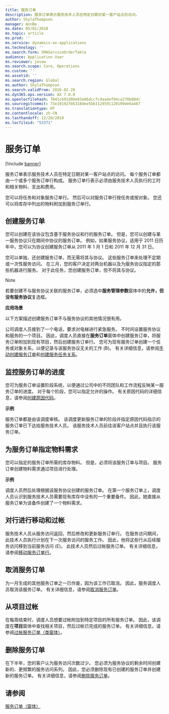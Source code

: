 ```yaml
---
title: 服务订单
description: 服务订单表示服务技术人员在特定日期对某一客户站点的访问。
author: ShylaThompson
manager: AnnBe
ms.date: 05/01/2018
ms.topic: article
ms.prod: ''
ms.service: dynamics-ax-applications
ms.technology: ''
ms.search.form: SMAServiceOrderTable
audience: Application User
ms.reviewer: josaw
ms.search.scope: Core, Operations
ms.custom: ''
ms.assetid: ''
ms.search.region: Global
ms.author: ShylaThompson
ms.search.validFrom: 2016-02-28
ms.dyn365.ops.version: AX 7.0.0
ms.openlocfilehash: 7041cb91d99e93e06dccfc4aa4ef04ca270b80dc
ms.sourcegitcommit: 73e10192fb6318dee5bb1129591120199de6a487
ms.translationtype: HT
ms.contentlocale: zh-CN
ms.lasthandoff: 12/20/2018
ms.locfileid: "53371"
---
```

# <a name="service-orders"></a>服务订单   

[!include [banner](../includes/banner.md)]


服务订单表示服务技术人员在特定日期对某一客户站点的访问。 每个服务订单都由一个或多个服务订单行构成。 服务订单行表示必须由服务技术人员执行的工时和相关物料、支出和费用。

您可以将任务和对象服务订单行。 然后可以对服务订单行按任务或按对象。 您还可以将库存中列出的物料附加到服务订单行。

## <a name="create-service-orders"></a>创建服务订单

您可以创建在该协议包含基于服务协议和行的服务订单。 但是，您可以创建与某一服务协议只在期间中协议的服务订单。 例如，如果服务协议，适用于 2011 日历年中，您可以为协议创建服务订单从 2011 年 1 月 1 日和 2011 年 12 月 31 日。

您可以单独，还创建服务订单，而无需将其与协议。 这些服务订单来处理不定期或一次性服务访问。 在三月，您的客户决定对两台机器以及为服务协议指定的那些机器进行服务。 对于此任务，您创建服务订单，但不将其与协议。


> [!NOTE]
> <P>若要创建不与服务协议关联的服务订单，必须选中<STRONG>服务管理参数</STRONG>窗体中的<STRONG>允许，但没有服务协议</STRONG>复选框。</P>

**应用场景**

以下方案描述创建服务订单不与服务协议的其他情况很有用。

公司调度人员接到了一个电话，要求对电梯进行紧急服务。 不时间设置服务协议和服务的一个项目。 因此，调度人员直接在**服务订单**窗体中创建服务订单，将服务订单附加到现有项目，然后创建服务订单行。 您可为现有服务订单创建一个任务或对象关系，以便记录与该服务协议无关的工作 (B)。 有关详细信息，请参阅[手动创建服务订单](create-service-orders-manually.md)和[创建服务任务关系](create-service-task-relations.md)。

## <a name="monitor-the-progress-of-service-orders"></a>监控服务订单的进度

您可为服务订单设置阶段系统，以便通过公司中的不同团队和工作流程反映某一服务订单的进度。 对于每个阶段，您可以指定允许的操作。 有关原因代码的详细信息，请参阅[创建原因代码](create-reason-codes.md)。

**示例**

服务订单都是由该调度审核。 该调度更新服务订单的阶段并指定原因代码指示的服务订单已下达给服务技术人员。 该服务技术人员前往该客户站点并且执行该服务订单。

## <a name="specify-item-requirements-for-service-orders"></a>为服务订单指定物料需求

您可以指定的服务订单所需的库存物料。 但是，必须将该服务订单与项目。 服务订单创建物料需求通过项目进行处理。 

**示例**

调度人员然后处理根据该服务协议创建的服务订单。 在第一个服务订单上，调度人员认识到服务技术人员需要现有库存中没有的一个重要备件。 因此，她直接从服务订单为该备件创建了一个物料需求。

## <a name="move-and-post-lines"></a>对行进行移动和过帐

服务技术人员从服务访问返回，然后修改和更新服务订单行。 在服务访问期间，此技术人员执行计划在下一次服务访问的服务工作。 因此，他将这些行从后续服务访问移到当前服务访问 (E)。 此技术人员然后过帐服务订单。 有关详细信息，请参阅[移动服务订单行](move-service-order-lines.md)。

## <a name="cancel-service-orders"></a>取消服务订单

为一月生成的其他服务订单之一已作废，因为该工作已取消。 因此，服务调度人员取消该服务订单。 有关详细信息，请参阅[取消服务订单](cancel-service-orders.md)。

## <a name="post-from-projects"></a>从项目过帐

在每周结束时，调度人员想要过帐附加到特定项目的所有服务订单。 因此，该调度在**项目**窗体中查找相关项目，然后过帐已完成的服务订单。 有关详细信息，请参阅[过帐服务订单（类窗体）](https://technet.microsoft.com/en-us/library/aa574685\(v=ax.60\))。

## <a name="delete-service-orders"></a>删除服务订单

在下半年，您的客户认为服务访问次数过少。 您必须为服务协议的剩余时间创建新的、更频繁的服务访问系列。 因此，您必须删除现有已创建的服务订单并创建新的服务订单。 有关详细信息，请参阅[删除服务订单](delete-service-orders.md)。

## <a name="see-also"></a>请参阅

[服务订单（窗体）](https://technet.microsoft.com/en-us/library/aa554361\(v=ax.60\))

  


